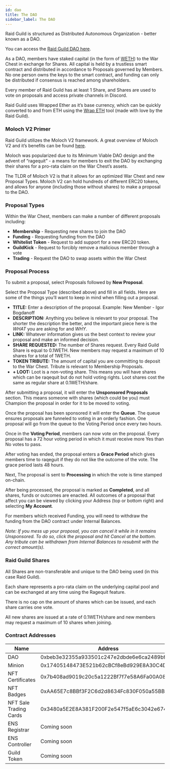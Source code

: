 ```yaml
---
id: dao
title: The DAO
sidebar_label: The DAO
---
```


Raid Guild is structured as Distributed Autonomous Organization - better known as a DAO.

You can access the [Raid Guild DAO here](https://pokemol.com/dao/0xbeb3e32355a933501c247e2dbde6e6ca2489bf3d/proposals/Completed).

As a DAO, members have staked capital (in the form of [WETH](https://weth.io/)) to the War Chest in exchange for Shares. All capital is held by a trustless smart contract and distributed in accordance to Proposals governed by Members. No one person owns the keys to the smart contract, and funding can only be distributed if consensus is reached among shareholders.

Every member of Raid Guild has at least 1 Share, and Shares are used to vote on proposals and access private channels in Discord.

Raid Guild uses Wrapped Ether as it’s base currency, which can be quickly converted to and from ETH using the [Wrap ETH](https://wrapeth.com/) tool (made with love by the Raid Guild).

### Moloch V2 Primer

Raid Guild utilizes the Moloch V2 framework. A great overview of Moloch V2 and it’s benefits can be found [here](https://medium.com/raid-guild/moloch-evolved-v2-primer-25c9cdeab455).

Moloch was popularized due to its Minimum Viable DAO design and the advent of “ragequit” - a means for members to exit the DAO by exchanging their shares for a pro-rata claim on the War Chest’s assets.

The TLDR of Moloch V2 is that it allows for an optimized War Chest and new Proposal Types. Moloch V2 can hold hundreds of different ERC20 tokens, and allows for anyone (including those without shares) to make a proposal to the DAO.

### Proposal Types

Within the War Chest, members can make a number of different proposals including:

-   **Membership** - Requesting new shares to join the DAO
-   **Funding** - Requesting funding from the DAO
-   **Whitelist Token** - Request to add support for a new ERC20 token.
-   **GuildKick** - Request to forcibly remove a malicious member through a vote
-   **Trading** - Request the DAO to swap assets within the War Chest

### Proposal Process

To submit a proposal, select Proposals followed by **New Proposal**.

Select the Proposal Type (described above) and fill in all fields. Here are some of the things you’ll want to keep in mind when filling out a proposal.

-   **TITLE:** Enter a description of the proposal. Example: New Member - Igor Bogdanoff
-   **DESCRIPTION:** Anything you believe is relevant to your proposal. The shorter the description the better, and the important piece here is the _WHAT_ you are asking for and _WHY_.
-   **LINK:** Whatever information gives us the best context to review your proposal and make an informed decision.
-   **SHARE REQUESTED:** The number of Shares request. Every Raid Guild Share is equal to 0.1WETH. New members may request a maximum of 10 shares for a total of 1WETH.
-   **TOKEN TRIBUTE:** The amount of capital you are committing to deposit to the War Chest. Tribute is relevant to Membership Proposals.
-   **+ LOOT:** Loot is a non-voting share. This means you will have shares which can be raqequit but do not hold voting rights. Loot shares cost the same as regular share at 0.1WETH/share.

After submitting a proposal, it will enter the **Unsponsored Proposals** section. This means someone with shares (which could be you) must Champion the proposal in order for it to be moved to voting.

Once the proposal has been sponsored it will enter the **Queue**. The queue ensures proposals are funneled to voting in an orderly fashion. One proposal will go from the queue to the Voting Period once every two hours.

Once in the **Voting Period**, members can now vote on the proposal. Every proposal has a 72 hour voting period in which it must receive more Yes than No votes to pass.

After voting has ended, the proposal enters a **Grace Period** which gives members time to raqeguit if they do not like the outcome of the vote. The grace period lasts 48 hours.

Next, The proposal is sent to **Processing** in which the vote is time stamped on-chain.

After being processed, the proposal is marked as **Completed**, and all shares, funds or outcomes are enacted. All outcomes of a proposal that affect you can be viewed by clicking your Address (top or bottom right) and selecting **My Account**.

For members which received Funding, you will need to withdraw the funding from the DAO contract under Internal Balances.

_Note: If you mess up your proposal, you can cancel it while in it remains Unsponsored. To do so, click the proposal and hit Cancel at the bottom. Any tribute can be withdrawn from Internal Balances to resubmit with the correct amount(s)._

### Raid Guild Shares

All Shares are non-transferable and unique to the DAO being used (in this case Raid Guild).

Each share represents a pro-rata claim on the underlying capital pool and can be exchanged at any time using the Ragequit feature.

There is no cap on the amount of shares which can be issued, and each share carries one vote.

All new shares are issued at a rate of 0.1WETH/share and new members may request a maximum of 10 shares when joining.

### Contract Addresses

| Name                   | Address                                    |
| ---------------------- | ------------------------------------------ |
| DAO                    | 0xbeb3e32355a933501c247e2dbde6e6ca2489bf3d |
| Minion                 | 0x17405148473E521b62cBCf8eBd929E8A30C4D3aA |
| NFT Certificates       | 0x7b408ad9019c20c5a1222Bf7f7e58A6Fa00A086a |
| NFT Badges             | 0xAA65E7c8BBf3F2C6d2d8634Fc830F050a55BBbF9 |
| NFT Sale Trading Cards | 0x3480a5E2E8A381F200F2e547f5aE6c3042e67449 |
| ENS Registrar          | Coming soon                                |
| ENS Controller         | Coming soon                                |
| Guild Token            | Coming soon                                |